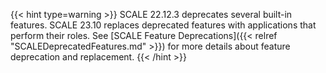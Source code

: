 ---
---

{{< hint type=warning >}}
SCALE 22.12.3 deprecates several built-in features.
SCALE 23.10 replaces deprecated features with applications that perform their roles.
See [SCALE Feature Deprecations]({{< relref "SCALEDeprecatedFeatures.md" >}}) for more details about feature deprecation and replacement.
{{< /hint >}}